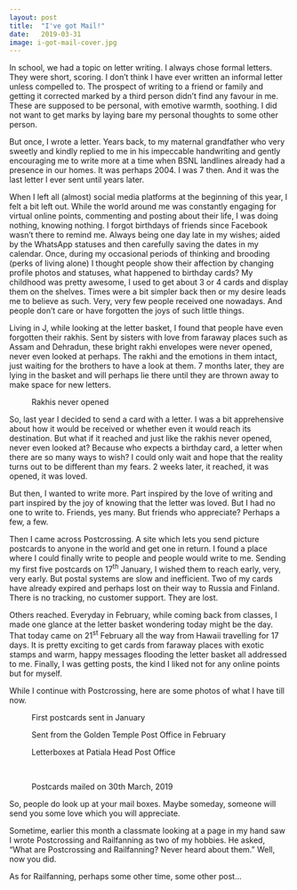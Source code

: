 ```yaml
---
layout: post
title:  "I've got Mail!"
date:   2019-03-31
image: i-got-mail-cover.jpg
---
```


<p class="intro"><span class="dropcap">I</span>n school, we had a topic on letter writing. I always chose formal letters. They were short, scoring. I don’t think I have ever written an informal letter unless compelled to. The prospect of writing to a friend or family and getting it corrected marked by a third person didn’t find any favour in me. These are supposed to be personal, with emotive warmth, soothing. I did not want to get marks by laying bare my personal thoughts to some other person.</p>

But once, I wrote a letter. Years back, to my maternal grandfather who very sweetly and kindly replied to me in his impeccable handwriting and gently encouraging me to write more at a time when BSNL landlines already had a presence in our homes. It was perhaps 2004. I was 7 then. And it was the last letter I ever sent until years later.

When I left all (almost) social media platforms at the beginning of this year, I felt a bit left out. While the world around me was constantly engaging for virtual online points, commenting and posting about their life, I was doing nothing, knowing nothing. I forgot birthdays of friends since Facebook wasn’t there to remind me. Always being one day late in my wishes; aided by the WhatsApp statuses and then carefully saving the dates in my calendar. Once, during my occasional periods of thinking and brooding (perks of living alone) I thought people show their affection by changing profile photos and statuses, what happened to birthday cards? My childhood was pretty awesome, I used to get about 3 or 4 cards and display them on the shelves. Times were a bit simpler back then or my desire leads me to believe as such. Very, very few people received one nowadays. And people don’t care or have forgotten the joys of such little things.

Living in J, while looking at the letter basket, I found that people have even forgotten their rakhis. Sent by sisters with love from faraway places such as Assam and Dehradun, these bright rakhi envelopes were never opened, never even looked at perhaps. The rakhi and the emotions in them intact, just waiting for the brothers to have a look at them. 7 months later, they are lying in the basket and will perhaps lie there until they are thrown away to make space for new letters.

<figure>
	<img src="{{ '/assets/img/i-got-mail-2.jpg' | prepend: site.baseurl }}" alt=""> 
	<figcaption>Rakhis never opened</figcaption>
</figure>


So, last year I decided to send a card with a letter. I was a bit apprehensive about how it would be received or whether even it would reach its destination. But what if it reached and just like the rakhis never opened, never even looked at? Because who expects a birthday card, a letter when there are so many ways to wish? I could only wait and hope that the reality turns out to be different than my fears. 2 weeks later, it reached, it was opened, it was loved.

But then, I wanted to write more. Part inspired by the love of writing and part inspired by the joy of knowing that the letter was loved. But I had no one to write to. Friends, yes many. But friends who appreciate? Perhaps a few, a few.

Then I came across Postcrossing. A site which lets you send picture postcards to anyone in the world and get one in return. I found a place where I could finally write to people and people would write to me. Sending my first five postcards on 17<sup>th</sup> January, I wished them to reach early, very, very early. But postal systems are slow and inefficient. Two of my cards have already expired and perhaps lost on their way to Russia and Finland. There is no tracking, no customer support. They are lost.

Others reached. Everyday in February, while coming back from classes, I made one glance at the letter basket wondering today might be the day. That today came on 21<sup>st</sup> February all the way from Hawaii travelling for 17 days. It is pretty exciting to get cards from faraway places with exotic stamps and warm, happy messages flooding the letter basket all addressed to me. Finally, I was getting posts, the kind I liked not for any online points but for myself.

While I continue with Postcrossing, here are some photos of what I have till now.

<figure>
	<img src="{{ '/assets/img/i-got-mail-1.jpg' | prepend: site.baseurl }}" alt=""> 
	<figcaption>First postcards sent in January</figcaption>
</figure>

<figure>
	<img src="{{ '/assets/img/i-got-mail-3.jpg' | prepend: site.baseurl }}" alt=""> 
	<figcaption>Sent from the Golden Temple Post Office in February</figcaption>
</figure>

<figure>
	<img src="{{ '/assets/img/i-got-mail-4.jpg' | prepend: site.baseurl }}" alt=""> 
	<figcaption>Letterboxes at Patiala Head Post Office</figcaption>
</figure>

<img src="{{ '/assets/img/i-got-mail-5.jpg' | prepend: site.baseurl }}" alt=""> 

<img src="{{ '/assets/img/i-got-mail-6.jpg' | prepend: site.baseurl }}" alt=""> 

<img src="{{ '/assets/img/i-got-mail-7.jpg' | prepend: site.baseurl }}" alt=""> 

<img src="{{ '/assets/img/i-got-mail-8.jpg' | prepend: site.baseurl }}" alt=""> 

<img src="{{ '/assets/img/i-got-mail-9.jpg' | prepend: site.baseurl }}" alt=""> 

<figure>
	<img src="{{ '/assets/img/i-got-mail-10.jpg' | prepend: site.baseurl }}" alt=""> 
	<figcaption>Postcards mailed on 30th March, 2019</figcaption>
</figure>

So, people do look up at your mail boxes. Maybe someday, someone will send you some love which you will appreciate.

Sometime, earlier this month a classmate looking at a page in my hand saw I wrote Postcrossing and Railfanning as two of my hobbies. He asked, “What are Postcrossing and Railfanning? Never heard about them.” Well, now you did.

As for Railfanning, perhaps some other time, some other post…
